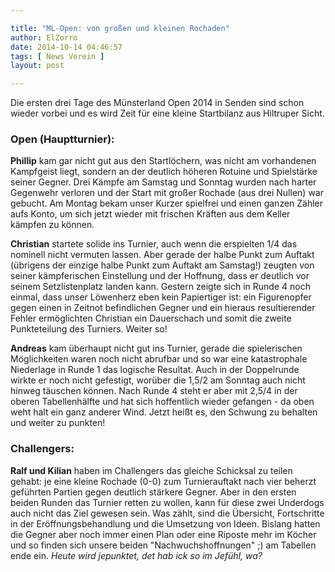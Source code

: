 ```yaml
---

title: "ML-Open: von großen und kleinen Rochaden"
author: ElZorro
date: 2014-10-14 04:46:57
tags: [ News Verein ]
layout: post

---
```


Die ersten drei Tage des Münsterland Open 2014 in Senden sind schon wieder vorbei und es wird Zeit für eine kleine Startbilanz aus Hiltruper Sicht.

<!-- continue -->
### Open (Hauptturnier):

**Phillip** kam gar nicht gut aus den Startlöchern, was nicht am vorhandenen Kampfgeist liegt, sondern an der deutlich höheren Rotuine und Spielstärke seiner Gegner. Drei Kämpfe am Samstag und Sonntag wurden nach harter Gegenwehr verloren und der Start mit großer Rochade (aus drei Nullen) war gebucht. Am Montag bekam unser Kurzer spielfrei und einen ganzen Zähler aufs Konto, um sich jetzt wieder mit frischen Kräften aus dem Keller kämpfen zu können.

**Christian** startete solide ins Turnier, auch wenn die erspielten 1/4 das nominell nicht vermuten lassen. Aber gerade der halbe Punkt zum Auftakt (übrigens der einzige halbe Punkt zum Auftakt am Samstag!) zeugten von seiner kämpferischen Einstellung und der Hoffnung, dass er deutlich vor seinem Setzlistenplatz landen kann. Gestern zeigte sich in Runde 4 noch einmal, dass unser Löwenherz eben kein Papiertiger ist: ein Figurenopfer gegen einen in Zeitnot befindlichen Gegner und ein hieraus resultierender Fehler ermöglichten Christian ein Dauerschach und somit die zweite Punkteteilung des Turniers. Weiter so!

**Andreas** kam überhaupt nicht gut ins Turnier, gerade die spielerischen Möglichkeiten waren noch nicht abrufbar und so war eine katastrophale Niederlage in Runde 1 das logische Resultat. Auch in der Doppelrunde wirkte er noch nicht gefestigt, worüber die 1,5/2 am Sonntag auch nicht hinweg täuschen können. Nach Runde 4 steht er aber mit 2,5/4 in der oberen Tabellenhälfte und hat sich hoffentlich wieder gefangen - da oben weht halt ein ganz anderer Wind. Jetzt heißt es, den Schwung zu behalten und weiter zu punkten!



### Challengers:

**Ralf und Kilian** haben im Challengers das gleiche Schicksal zu teilen gehabt: je eine kleine Rochade (0-0) zum Turnierauftakt nach vier beherzt geführten Partien gegen deutlich stärkere Gegner. Aber in den ersten beiden Runden das Turnier retten zu wollen, kann für diese zwei Underdogs auch nicht das Ziel gewesen sein. Was zählt, sind die Übersicht, Fortschritte in der Eröffnungsbehandlung und die Umsetzung von Ideen. Bislang hatten die Gegner aber noch immer einen Plan oder eine Riposte mehr im Köcher und so finden sich unsere beiden "Nachwuchshoffnungen" ;) am Tabellen ende ein. *Heute wird jepunktet, det hab ick so im Jefühl, wa?*

